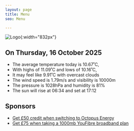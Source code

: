 ```yaml
---
layout: page
title: Menu
seo: Menu

---
```


![Logo](/images/logo.jpg){:width="832px"}

<!-- weather_marker starts -->
## On Thursday, 16 October 2025

- The average temperature today is 10.67˚C,
- With highs of 11.09˚C and lows of 10.16˚C,
- It may feel like 9.91˚C with overcast clouds
- The wind speed is 1.79m/s and visibility is 10000m
- The pressure is 1028hPa and humidity is 81%
- The sun will rise at 06:34 and set at 17:12

<!-- weather_marker ends -->

## Sponsors

- [Get £50 credit when switching to Octopus Energy](https://bit.ly/3oD1nnS)
- [Get £75 when taking a 1000mb YouFibre broadband plan](https://aklam.io/91zWhU?)
